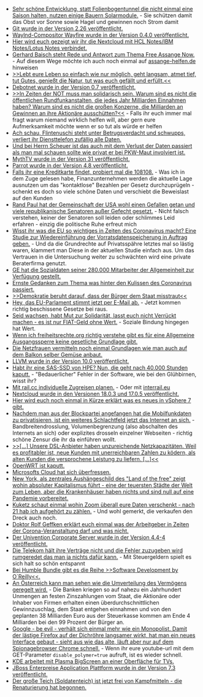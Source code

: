 * [Sehr schöne Entwicklung, statt Folienbogentunnel die nicht einmal eine Saison halten, nutzen einige Bauern Solarmodule.](https://www.sonnenseite.com/de/wirtschaft/himbeeren-unter-solarmodulen-statt-unter-folientunneln.html) - Sie schützen damit das Obst vor Sonne sowie Hagel und gewinnen noch Strom damit
* [Git wurde in der Version 2.26 veröffentlicht.](https://www.phoronix.com/scan.php?page=news_item&px=Git-2.26-Released)
* [Waylnd-Compositor Wayfire wurde in der Version 0.4.0 veröffentlicht.](https://www.pro-linux.de/news/1/27892/wayland-compositor-wayfire-040-freigegeben.html)
* [Hier wird euch gezeigt wir ihr die Nextcloud mit HCL Notes/IBM Notes/Lotus Notes verbindet.](https://nextcloud.com/blog/the-perfect-integration-of-nextcloud-in-hcl-notes-formerly-ibm-notes-or-lotus-notes/)
* [Gerhard Baisch steht Rede und Antwort zum Thema Free Assange Now.](https://weltnetz.tv/video/2302-free-assange-now) - Auf diesem Wege möchte ich auch noch einmal auf [assange-helfen.de](https://assange-helfen.de/) hinweisen
* [>>Lebt eure Leben so einfach wie nur möglich, geht langsam, atmet tief, tut Gutes, genießt die Natur, tut was euch gefällt und erfüllt.<<]()
* [Debotnet wurde in der Version 0.7 veröffentlicht.](https://www.ghacks.net/2020/03/22/latest-debotnet-release-features/)
* [>>In Zeiten der NOT muss man solidarisch sein. Warum sind es nicht die öffentlichen Rundfunkanstalten, die jedes Jahr Milliarden Einnahmen haben? Warum sind es nicht die großen Konzerne, die Milliarden an Gewinnen an ihre Aktionäre ausschütten?<<](https://netzfrauen.org/2020/03/22/cornavirus/) - Falls ihr euch immer mal fragt warum niemand wirklich helfen will, aber gern eure Aufmerksamkeit möchte wenn er so tut als würde er helfen
* [Ach schau, Flintenuschi steht unter Betrugsverdacht und schwupps, verliert ihr Diensttelefon zufällig alle Daten.](https://www.zeit.de/politik/deutschland/2020-01/berateraffaere-ursula-von-der-leyen-handydaten-geloescht)
* [Und bei Herrn Scheuer ist das auch mit dem Verlust der Daten passiert als man mal schauen sollte wie privat er bei PKW-Maut involviert ist.](https://www.tagesschau.de/inland/scheuer-handydaten-geloescht-101.html)
* [MythTV wurde in der Version 31 veröffentlicht.](https://www.phoronix.com/scan.php?page=news_item&px=MythTV-31-Released)
* [Parrot wurde in der Version 4.8 veröffentlicht.](https://parrotsec.org/blog/parrot-4.8-release-notes/)
* [Falls ihr eine Kreditkarte findet, probiert mal die 108108.](https://blog.fefe.de/?ts=a08611a1) - Was ich in dem Zuge gelesen habe, Finanzunternehmen werden die aktuelle Lage ausnutzen um das "kontaktlose" Bezahlen per Gesetz durchzuprügeln - schenkt es doch so viele schöne Daten und verschiebt die Beweislast auf den Kunden
* [Rand Paul hat der Gemeinschaft der USA wohl einen Gefallen getan und viele republikanische Senatoren außer Gefecht gesetzt.](https://blog.fefe.de/?ts=a086589f) - Nicht falsch verstehen, keiner der Senatoren soll leiden oder schlimmes Leid erfahren - einzig die politische Ruhe erfreut mich
* [Wisst ihr was die EU so wichtiges in Zeiten des Coronavirus macht? Eine Studie zur Wiedereinführung der Vorratsdatenspeicherung in Auftrag geben.](https://www.patrick-breyer.de/?p=590633) - Und da die Grundrechte auf Privatsspähre letztes mal so lästig waren, klammert man Diese in der aktuellen Studie einfach aus. Um das Vertrauen in die Untersuchung weiter zu schwächten wird eine private Beraterfirma genutzt.
* [GE hat die Sozialdaten seiner 280.000 Mitarbeiter der Allgemeinheit zur Verfügung gestellt.](https://www.bleepingcomputer.com/news/security/tech-giant-ge-discloses-data-breach-after-service-provider-hack/)
* [Ernste Gedanken zum Thema was hinter den Kulissen des Coronavirus passiert.](https://www.youtube.com/watch?v=aYZ2gVs9U7o)
* [>>Demokratie beruht darauf, dass der Bürger dem Staat misstraut<<](https://www.neues-deutschland.de/artikel/1134657.corona-und-buergerrechte-demokratie-beruht-darauf-dass-der-buerger-dem-staat-misstraut.html)
* [Hey, das EU-Parlament stimmt jetzt per E-Mail ab.](https://www.behoerden-spiegel.de/2020/03/24/eu-parlament-stimmt-per-e-mail-ab/) - Jetzt kommen richtig beschissene Gesetze bei raus.
* [Seid wachsen, habt Mut zur Solidarität, lasst euch nicht Verrückt machen - es ist nur FIAT-Geld ohne Wert.](https://youtu.be/aYZ2gVs9U7o?t=2283) - Soziale Bindung hingegen hat Wert.
* [Wenn ich freiheitsrechte.org richtig verstehe gibt es für eine Allgemeine Ausgangssperre keine gesetliche Grundlage gibt.](https://freiheitsrechte.org/corona-und-grundrechte/)
* [Die Netzfrauen vermitteln noch einmal Grundlagen wie man auch auf dem Balkon selber Gemüse anbaut.](https://netzfrauen.org/2020/03/25/garten-5/)
* [LLVM wurde in der Version 10.0 veröffentlicht.](https://www.pro-linux.de/news/1/27900/llvm-100-freigegeben.html)
* [Habt ihr eine SAS-SSD von HPE? Nun, die geht nach 40.000 Stunden kaputt.](https://www.golem.de/news/firmware-bug-hpes-ssds-fallen-garantiert-nach-40-000-stunden-aus-2003-147481.html) - "Bedauerlicher" Fehler in der Software, wie bei den Glühbirnen, wisst ihr?
* [Mit rail.cc individuelle Zugreisen planen.](https://rail.cc/de) - Oder mit [interrail.eu](https://www.interrail.eu/de/)
* [Nextcloud wurde in den Versionen 18.0.3 und 17.0.5 veröffentlicht.](https://nextcloud.com/blog/update-18-0-3-and-17-0-5-out-update-soon/)
* [Hier wird euch noch einmal in Kürze erklärt was es neues in vSphere 7 gibt.](https://4sysops.com/archives/whats-new-in-content-libraries-in-vsphere-7/)
* [Nachdem man aus der Blockpartei angefangen hat die Mobilfunkdaten zu privatisieren, ist ein weiteres Schlachtfeld jetzt das Internet an sich.](https://www.golem.de/news/bundesnetzagentur-netzbetreiber-duerfen-dienste-und-zugaenge-drosseln-2003-147499.html) - Bandbreitendrosslung, Volumenbegrenzung (also abschalten des Internets an sich) oder explizites drosseln einzelner Webseiten - richtig schöne Zensur die ihr da einführen wollt.
* [>>[...] Unsere DSL-Anbieter haben unzureichende Netzkapazitäten. Weil es profitabler ist, neue Kunden mit unerreichbaren Zahlen zu ködern, als alten Kunden die versprochene Leistung zu liefern. [...]<<](https://blog.fefe.de/?ts=a085b74f)
* [OpenWRT ist kaputt.](https://blog.fefe.de/?ts=a0858a4e)
* [Microsofts Cloud hat sich überfressen.](https://blog.fefe.de/?ts=a08582e5)
* [New York, als zentrales Aushängeschild des "Land of the free" zeigt wohin absoluter Kapitalismus führt - eine der teuersten Städte der Welt zum Leben, aber die Krankenhäuser haben nichts und sind null auf eine Pandemie vorbereitet.](https://blog.fefe.de/?ts=a082c7ee)
* [Kuketz schaut einmal wohin Zoom überall eure Daten verschenkt - nach 21 hab ich aufgehört zu zählen.](https://www.kuketz-blog.de/zoom-uebermittelt-personenbezogene-daten-an-drittanbieter/) - Und wohl gemerkt, die verkaufen den Dreck auch noch.
* [Doktor Rolf Geffken erklärt euch einmal was der Arbeitgeber in Zeiten der Corona-Veranstaltung darf und was nicht.](https://weltnetz.tv/video/2305-corona-und-arbeitsrecht)
* [Der Univention Corporate Server wurde in der Version 4.4-4 veröffentlicht.](https://www.pro-linux.de/news/1/27901/univention-corporate-server-44-4-freigegeben.html)
* [Die Telekom hält ihre Verträge nicht und die Fehler zuzugeben wird rumgeredet das man ja nichts dafür kann.](https://www.golem.de/news/lte-telekom-hat-ausbauziele-in-zwei-bundeslaendern-nicht-erfuellt-2003-147514.html) - Mit Steuergeldern spielt es sich halt so schön entspannt
* [Bei Humble Bundle gibt es die Reihe >>Software Development by O`Reilly<<.](https://www.pro-linux.de/news/1/27903/humble-bundle-software-development-by-oreilly-gestartet.html)
* [An Österreich kann man sehen wie die Umverteilung des Vermögens geregelt wird.](https://npr.news.eulu.info/2020/03/26/corona-koste-es-was-es-wolle-ein-neoliberaler-raubzug/) - Die Banken kriegen so auf nahezu ein Jahrhundert Unmengen an festen Zinszahlungen vom Staat, die Aktionäre oder Inhaber von Firmen erhalten einen überdurchschnittlichen Gewinnzuschlag, dem Staat entgehen einnahmen und von den geplanten 38 Milliarden Euro aus der Steuerkasse kommen am Ende 4 Milliarden bei den 99 Prozent der Bürger an.
* [Google - be evil - verhält sich einmal mehr wie ein Monopolist. Damit der lästige Firefox auf der Dichröhre langsamer wirkt, hat man ein neues Interface gebaut - sieht aus wie das alte, läuft aber nur auf dem Spionagebrowser Chrome schnell.](https://www.ghacks.net/2020/03/26/make-youtube-faster-on-firefox-with-this-extension/) - Wenn ihr eure youtube-url mit dem GET-Parameter `disable_polymer=true` aufruft, ist es wieder schnell.
* [KDE arbeitet mit Plasma BigScreen an einer Oberfläche für TVs.](https://www.pro-linux.de/news/1/27902/plasma-bigscreen-kde-f%C3%BCr-fernseher.html)
* [JBoss Enterpreise Application Plattform wurde in der Version 7.3 veröffentlicht.](https://www.pro-linux.de/news/1/27904/jboss-enterprise-application-platform-73-erschienen.html)
* [Der große Teich (Soldatenteich) ist jetzt frei von Kampfmitteln - die Renaturierung hat begonnen.](https://www.youtube.com/watch?v=DtAvnVk7YwQ)
